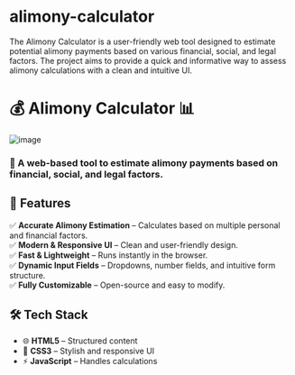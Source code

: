 # alimony-calculator
The Alimony Calculator is a user-friendly web tool designed to estimate potential alimony payments based on various financial, social, and legal factors. The project aims to provide a quick and informative way to assess alimony calculations with a clean and intuitive UI.

# 💰 Alimony Calculator 📊  

![image](https://github.com/user-attachments/assets/31828926-853e-4ad6-8205-cacb3d1551f9)


### 🔹 A web-based tool to estimate alimony payments based on financial, social, and legal factors.  

## 🚀 Features  

✅ **Accurate Alimony Estimation** – Calculates based on multiple personal and financial factors.  
✅ **Modern & Responsive UI** – Clean and user-friendly design.  
✅ **Fast & Lightweight** – Runs instantly in the browser.  
✅ **Dynamic Input Fields** – Dropdowns, number fields, and intuitive form structure.  
✅ **Fully Customizable** – Open-source and easy to modify.  

## 🛠 Tech Stack  

- 🌐 **HTML5** – Structured content  
- 🎨 **CSS3** – Stylish and responsive UI  
- ⚡ **JavaScript** – Handles calculations  

